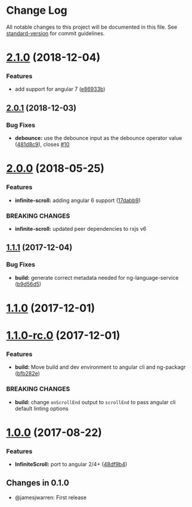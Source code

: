 # Change Log

All notable changes to this project will be documented in this file. See [standard-version](https://github.com/conventional-changelog/standard-version) for commit guidelines.

<a name="2.1.0"></a>
# [2.1.0](https://github.com/thisissoon/angular-infinite-scroll/compare/v2.0.1...v2.1.0) (2018-12-04)


### Features

* add support for angular 7 ([e86933b](https://github.com/thisissoon/angular-infinite-scroll/commit/e86933b))



<a name="2.0.1"></a>
## [2.0.1](https://github.com/thisissoon/angular-infinite-scroll/compare/v2.0.0...v2.0.1) (2018-12-03)


### Bug Fixes

* **debounce:** use the debounce input as the debounce operator value ([481d8c9](https://github.com/thisissoon/angular-infinite-scroll/commit/481d8c9)), closes [#10](https://github.com/thisissoon/angular-infinite-scroll/issues/10)



<a name="2.0.0"></a>
# [2.0.0](https://github.com/thisissoon/angular-infinite-scroll/compare/v1.1.1...v2.0.0) (2018-05-25)


### Features

* **infinite-scroll:** adding angular 6 support ([17dabb9](https://github.com/thisissoon/angular-infinite-scroll/commit/17dabb9))


### BREAKING CHANGES

* **infinite-scroll:** updated peer dependencies to rxjs v6



<a name="1.1.1"></a>
## [1.1.1](https://github.com/thisissoon/angular-infinite-scroll/compare/v1.1.0...v1.1.1) (2017-12-04)


### Bug Fixes

* **build:** generate correct metadata needed for ng-language-service ([b9d56d5](https://github.com/thisissoon/angular-infinite-scroll/commit/b9d56d5))



<a name="1.1.0"></a>
# [1.1.0](https://github.com/thisissoon/angular-infinite-scroll/compare/v1.1.0-rc.0...v1.1.0) (2017-12-01)



<a name="1.1.0-rc.0"></a>
# [1.1.0-rc.0](https://github.com/thisissoon/angular-infinite-scroll/compare/v1.0.0...v1.1.0-rc.0) (2017-12-01)


### Features

* **build:** Move build and dev environment to angular cli and ng-packagr ([bfb282e](https://github.com/thisissoon/angular-infinite-scroll/commit/bfb282e))


### BREAKING CHANGES

* **build:** change `onScrollEnd` output to `scrollEnd` to pass angular cli default linting
options



<a name="1.0.0"></a>
# [1.0.0](https://github.com/thisissoon/angular-infinite-scroll/compare/v0.1.0...v1.0.0) (2017-08-22)


### Features

* **InfiniteScroll:** port to angular 2/4+ ([48df9b4](https://github.com/thisissoon/angular-infinite-scroll/commit/48df9b4))



## Changes in 0.1.0

 * @jamesjwarren: First release
